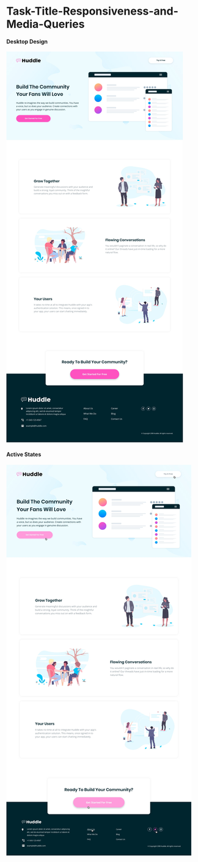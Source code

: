 # Task-Title-Responsiveness-and-Media-Queries

#### Desktop Design
![Huddle Landing page.](./design/desktop-design.jpg "Desktop Design")

#### Active States
![Huddle Landing Active States.](./design/active-states.jpg "Active States")
